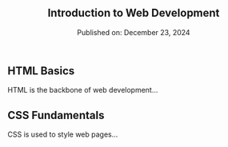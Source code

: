 <article>
  <header>
    <h1>Introduction to Web Development</h1>
    <p>Published on: December 23, 2024</p>
  </header>
  <section>
    <h2>HTML Basics</h2>
    <p>HTML is the backbone of web development...</p>
  </section>
  <section>
    <h2>CSS Fundamentals</h2>
    <p>CSS is used to style web pages...</p>
  </section>
</article>
